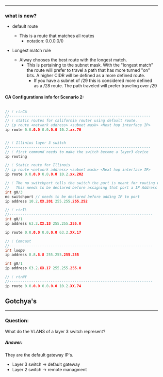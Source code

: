 
----
### what is new?
- default route
	- This is a route that matches all routes
		- notation: 0.0.0.0/0

- Longest match rule
	- Alway chooses the best route with the longest match.
		- This is pertaining to the subnet mask. With the "longest match" the route will prefer to travel a path that has more turned "on" bits. A higher CIDR will be defined as a more defined route.
			- If you have a subnet of /29 this is considered more defined as a /28 route. The path traveled will prefer traveling over /29

#### CA Configurations info for Scenario 2:

```c

// ! rtrCA
//-----------------------------------------------------------------
// ! static routes for california router using default route.
// ip route <network address> <subnet mask> <Next hop interface IP>
ip route 0.0.0.0 0.0.0.0 10.2.xx.70


// ! Illinios layer 3 switch
//-----------------------------------------------------------------
// ! first command needs to make the switch become a layer3 device
ip routing

// ! Static route for Illinois
// ip route <network address> <subnet mask> <Next hop interface IP>
ip route 0.0.0.0 0.0.0.0 10.2.xx.202

// ! The no switchport tells the switch the port is meant for routing not switching.
//   This needs to be declared before assigning that port a IP Address
int g0/3
no switchport // needs to be declared before adding IP to port
ip address 10.2.XX.201 255.255.255.252

// ! rtrIL
//------------------------------------------------------------------
int g0/1
ip address 63.2.XX.18 255.255.255.0

ip route 0.0.0.0 0.0.0.0 63.2.XX.17

// ! Comcast
//------------------------------------------------------------------
int loop0
ip address 8.8.8.8 255.255.255.255

int g0/1
ip address 63.2.XX.17 255.255.255.0

// ! rtrNY
//------------------------------------------------------------------
ip route 0.0.0.0 0.0.0.0 10.2.XX.74
```

## Gotchya's 
---- 
### Question: 
What do the VLANS of a layer 3 switch represent? 

##### Answer:
They are the default gateway IP's.
- Layer 3 switch -> default gateway
- Layer 2 switch -> remote managment